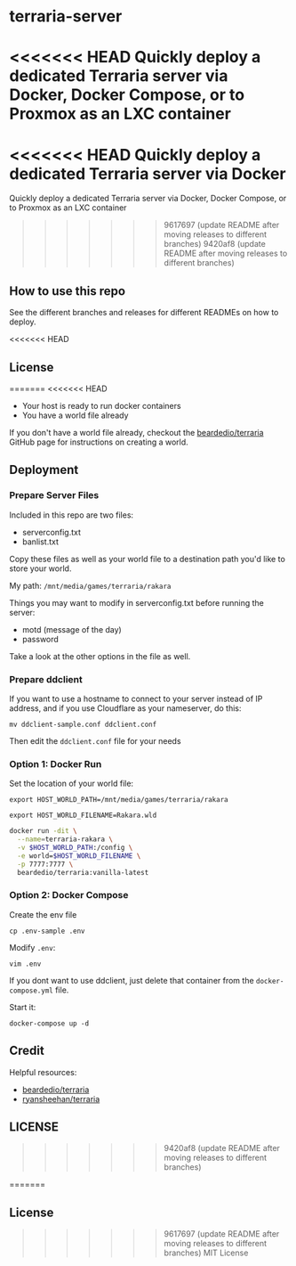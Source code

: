 # terraria-server

<<<<<<< HEAD
Quickly deploy a dedicated Terraria server via Docker, Docker Compose, or to Proxmox as an LXC container
=======
<<<<<<< HEAD
Quickly deploy a dedicated Terraria server via Docker
=======
Quickly deploy a dedicated Terraria server via Docker, Docker Compose, or to Proxmox as an LXC container
>>>>>>> 9617697 (update README after moving releases to different branches)
>>>>>>> 9420af8 (update README after moving releases to different branches)

## How to use this repo

See the different branches and releases for different READMEs on how to deploy.

<<<<<<< HEAD
## License
=======
<<<<<<< HEAD
- Your host is ready to run docker containers
- You have a world file already

If you don't have a world file already, checkout the [beardedio/terraria](https://github.com/beardedio/terraria) GitHub page for instructions on creating a world.

## Deployment

### Prepare Server Files

Included in this repo are two files:

- serverconfig.txt
- banlist.txt

Copy these files as well as your world file to a destination path you'd like to store your world.

My path: `/mnt/media/games/terraria/rakara`

Things you may want to modify in serverconfig.txt before running the server:

- motd (message of the day)
- password

Take a look at the other options in the file as well.

### Prepare ddclient

If you want to use a hostname to connect to your server instead of IP address, and if you use Cloudflare as your nameserver, do this:

`mv ddclient-sample.conf ddclient.conf`

Then edit the `ddclient.conf` file for your needs

### Option 1: Docker Run

Set the location of your world file:

`export HOST_WORLD_PATH=/mnt/media/games/terraria/rakara`

`export HOST_WORLD_FILENAME=Rakara.wld`

```sh
docker run -dit \
  --name=terraria-rakara \
  -v $HOST_WORLD_PATH:/config \
  -e world=$HOST_WORLD_FILENAME \
  -p 7777:7777 \
  beardedio/terraria:vanilla-latest
```

### Option 2: Docker Compose

Create the env file

`cp .env-sample .env`

Modify `.env`:

`vim .env`

If you dont want to use ddclient, just delete that container from the `docker-compose.yml` file.

Start it:

`docker-compose up -d`

## Credit

Helpful resources:

- [beardedio/terraria](https://hub.docker.com/r/beardedio/terraria/)
- [ryansheehan/terraria](https://github.com/ryansheehan/terraria)

## LICENSE
>>>>>>> 9420af8 (update README after moving releases to different branches)

=======
## License

>>>>>>> 9617697 (update README after moving releases to different branches)
MIT License
